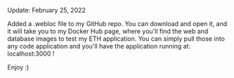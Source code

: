 
Update: February 25, 2022

Added a .webloc file to my GitHub repo. You can download and open it, and 
it will take you to my Docker Hub page, where you'll find the web and database
images to test my ETH application. You can simply pull those into any code 
application and you'll have the application running at: localhost:3000 !

Enjoy :)
